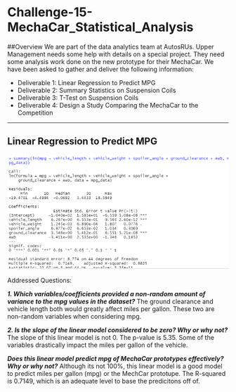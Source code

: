 # Challenge-15-MechaCar_Statistical_Analysis

##Overview
We are part of the data analytics team at AutosRUs. Upper Management needs some help with details on a special project. They need some analysis work done on the new prototype for their MechaCar. We have been asked to gather and deliver the following information:
  - Deliverable 1: Linear Regression to Predict MPG
  - Deliverable 2: Summary Statistics on Suspension Coils
  - Deliverable 3: T-Test on Suspension Coils
  - Deliverable 4: Design a Study Comparing the MechaCar to the Competition

-----------------------------------------------------------------------------------
  ## Linear Regression to Predict MPG


![Deliverable 1](https://github.com/LindsayTeeters/Challenge-15-MechaCar_Statistical_Analysis/blob/main/Resources/summary%20mpg%20vehicle%20lengthwidth.png)


Addressed Questions:

<b><I>1. Which variables/coefficients provided a non-random amount of variance to the mpg values in the dataset?</I></b>
The ground clearance and vehicle length both would greatly affect miles per gallon. These two are non-random variables when considering mpg.

<b><I>2. Is the slope of the linear model considered to be zero? Why or why not?</I></b>
The slope of this linear model is not 0. The p-value is 5.35. Some of the variables drastically impact the miles per gallon of the vehicle.

<b><I>Does this linear model predict mpg of MechaCar prototypes effectively? Why or why not?</I></b>
Although its not 100%, this linear model is a good model to predict miles per gallon (mpg) or the MechCar prototupe. The R-squared is 0.7149, which is an adequate level to base the predicitons off of. 

